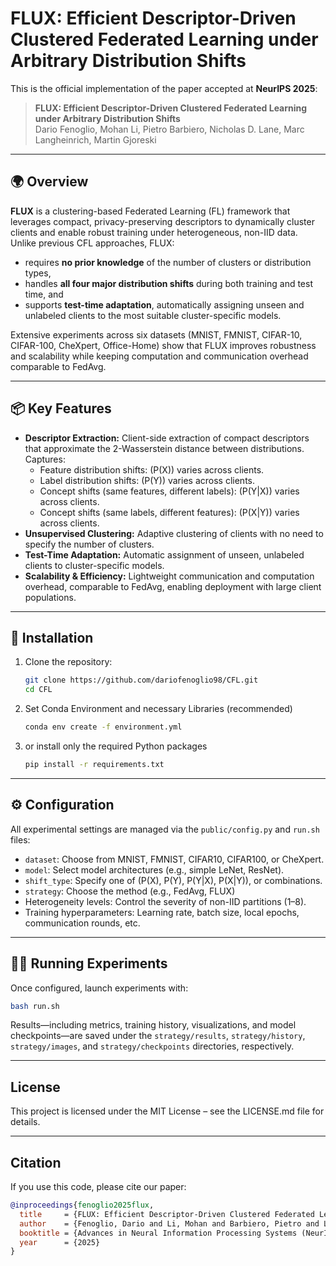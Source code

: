 # FLUX: Efficient Descriptor-Driven Clustered Federated Learning under Arbitrary Distribution Shifts

This is the official implementation of the paper accepted at **NeurIPS 2025**:

> **FLUX: Efficient Descriptor-Driven Clustered Federated Learning under Arbitrary Distribution Shifts**  
> Dario Fenoglio, Mohan Li, Pietro Barbiero, Nicholas D. Lane, Marc Langheinrich, Martin Gjoreski

---

## 🌍 Overview

**FLUX** is a clustering-based Federated Learning (FL) framework that leverages compact, privacy-preserving descriptors to dynamically cluster clients and enable robust training under heterogeneous, non-IID data. Unlike previous CFL approaches, FLUX:
- requires **no prior knowledge** of the number of clusters or distribution types,  
- handles **all four major distribution shifts** during both training and test time, and  
- supports **test-time adaptation**, automatically assigning unseen and unlabeled clients to the most suitable cluster-specific models.  

Extensive experiments across six datasets (MNIST, FMNIST, CIFAR-10, CIFAR-100, CheXpert, Office-Home) show that FLUX improves robustness and scalability while keeping computation and communication overhead comparable to FedAvg.

---

## 📦 Key Features
- **Descriptor Extraction:** Client-side extraction of compact descriptors that approximate the 2-Wasserstein distance between distributions.  
  Captures:
  - Feature distribution shifts: \(P(X)\) varies across clients.  
  - Label distribution shifts: \(P(Y)\) varies across clients.  
  - Concept shifts (same features, different labels): \(P(Y|X)\) varies across clients.  
  - Concept shifts (same labels, different features): \(P(X|Y)\) varies across clients.  
- **Unsupervised Clustering:** Adaptive clustering of clients with no need to specify the number of clusters.  
- **Test-Time Adaptation:** Automatic assignment of unseen, unlabeled clients to cluster-specific models.  
- **Scalability & Efficiency:** Lightweight communication and computation overhead, comparable to FedAvg, enabling deployment with large client populations.  

---

## 🚀 Installation

1. Clone the repository:
   ```bash
   git clone https://github.com/dariofenoglio98/CFL.git
   cd CFL
   ```
2. Set Conda Environment and necessary Libraries (recommended)
    ```bash
    conda env create -f environment.yml
    ```
3. or install only the required Python packages
    ```bash
    pip install -r requirements.txt
    ```

---


## ⚙️ Configuration
All experimental settings are managed via the `public/config.py` and `run.sh` files:
- `dataset`: Choose from MNIST, FMNIST, CIFAR10, CIFAR100, or CheXpert.
- `model`: Select model architectures (e.g., simple LeNet, ResNet).
- `shift_type`: Specify one of \(P(X), P(Y), P(Y|X), P(X|Y)\), or combinations.
- `strategy`: Choose the method (e.g., FedAvg, FLUX)
- Heterogeneity levels: Control the severity of non-IID partitions (1–8).
- Training hyperparameters: Learning rate, batch size, local epochs, communication rounds, etc.


---


## 🏃‍♂️ Running Experiments
Once configured, launch experiments with:
```bash
bash run.sh
```
Results—including metrics, training history, visualizations, and model checkpoints—are saved under the `strategy/results`, `strategy/history`, `strategy/images`, and `strategy/checkpoints` directories, respectively.


---


## License
This project is licensed under the MIT License – see the LICENSE.md file for details.


---


## Citation
If you use this code, please cite our paper:
```bibtex
@inproceedings{fenoglio2025flux,
  title     = {FLUX: Efficient Descriptor-Driven Clustered Federated Learning under Arbitrary Distribution Shifts},
  author    = {Fenoglio, Dario and Li, Mohan and Barbiero, Pietro and Lane, Nicholas D. and Langheinrich, Marc and Gjoreski, Martin},
  booktitle = {Advances in Neural Information Processing Systems (NeurIPS)},
  year      = {2025}
}
```

